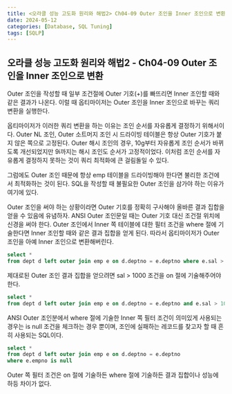```yaml
---
title: <오라클 성능 고도화 원리와 해법2> Ch04-09 Outer 조인을 Inner 조인으로 변환
date: 2024-05-12
categories: [Database, SQL Tuning]
tags: [SQLP]
---
```


## 오라클 성능 고도화 원리와 해법2 - Ch04-09 Outer 조인을 Inner 조인으로 변환

Outer 조인을 작성할 때 일부 조건절에 Outer 기호(+)를 빠뜨리면 Inner 조인할 때와 같은 결과가 나온다. 이럴 때 옵티마이저는 Outer 조인을 Inner 조인으로 바꾸는 쿼리 변환을 실행한다.

옵티마이저가 이러한 쿼리 변환을 하는 이유는 조인 순서를 자유롭게 결정하기 위해서이다. Outer NL 조인, Outer 소트머지 조인 시 드라이빙 테이블은 항상 Outer 기호가 붙지 않은 쪽으로 고정된다. Outer 해시 조인의 경우, 10g부터 자유롭게 조인 순서가 바뀌도록 개선되었지만 9i까지는 해시 조인도 순서가 고정적이었다. 이처럼 조인 순서를 자유롭게 결정하지 못하는 것이 쿼리 최적화에 큰 걸림돌일 수 있다.

그럼에도 Outer 조인 때문에 항상 emp 테이블을 드라이빙해야 한다면 불리한 조건에서 최적화하는 것이 된다. SQL을 작성할 때 불필요한 Outer 조인을 삼가야 하는 이유가 여기에 있다.

Outer 조인을 써야 하는 상황이라면 Outer 기호를 정확히 구사해야 올바른 결과 집합을 얻을 수 있음에 유념하자. ANSI Outer 조인문일 때는 Outer 기호 대신 조건절 위치에 신경을 써야 한다. Outer 조인에서 Inner 쪽 테이블에 대한 필터 조건을 where 절에 기술한다면 Inner 조인할 때와 같은 결과 집합을 얻게 된다. 따라서 옵티마이저가 Outer 조인을 아예 Inner 조인으로 변환해버린다.

```sql
select *
from dept d left outer join emp e on d.deptno = e.deptno where e.sal > 1000
```

제대로된 Outer 조인 결과 집합을 얻으려면 sal > 1000 조건을 on 절에 기술해주어야 한다.

```sql
select *
from dept d left outer join emp e on d.deptno = e.deptno and e.sal > 1000
```

ANSI Outer 조인분에서 where 절에 기술한 Inner 쪽 필터 조건이 의미있게 사용되는 경우는 is null 조건을 체크하는 경우 뿐이며, 조인에 실패하는 레코드를 찾고자 할 때 흔히 사용되는 SQL이다.

```sql
select *
from dept d left outer join emp e on d.deptno = e.deptno
where e.empno is null
```

Outer 쪽 필터 조건은 on 절에 기술하든 where 절에 기술하든 결과 집합이나 성능에 하등 차이가 없다.
